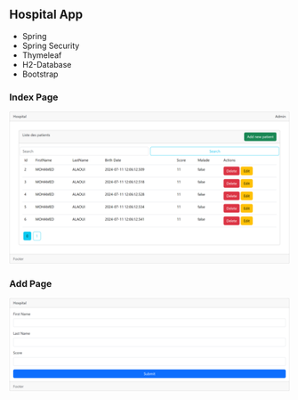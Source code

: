 <h2>Hospital App</h2>
<ul>
    <li>Spring</li>
    <li>Spring Security</li>
    <li>Thymeleaf</li>
    <li>H2-Database</li>
    <li>Bootstrap</li>
</ul>
<h3>Index Page</h3>
<img src="screenshots/1.png" />
<h3>Add Page</h3>
<img src="screenshots/2.png" />
